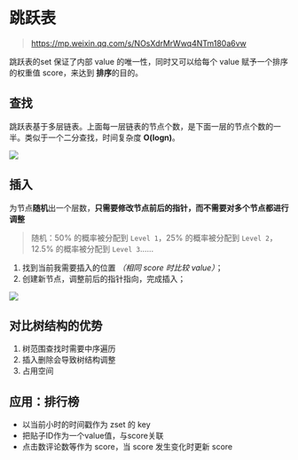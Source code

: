 # 跳跃表

> https://mp.weixin.qq.com/s/NOsXdrMrWwq4NTm180a6vw

跳跃表的set 保证了内部 value 的唯一性，同时又可以给每个 value 赋予一个排序的权重值 score，来达到 **排序**的目的。



## 查找

跳跃表基于多层链表。上面每一层链表的节点个数，是下面一层的节点个数的一半。类似于一个二分查找，时间复杂度 **O(logn)**。

![](http://emall-t.oss-cn-hangzhou.aliyuncs.com/blog/2020-07-06-045207.png)

## 插入

为节点**随机**出一个层数，**只需要修改节点前后的指针，而不需要对多个节点都进行调整**

>  随机：50% 的概率被分配到 `Level 1`，25% 的概率被分配到 `Level 2`，12.5% 的概率被分配到 `Level 3`......

1. 找到当前我需要插入的位置 *（相同 score 时比较 value）*；
2. 创建新节点，调整前后的指针指向，完成插入；

![](http://emall-t.oss-cn-hangzhou.aliyuncs.com/blog/2020-07-06-045212.jpg)



## 对比树结构的优势

1. 树范围查找时需要中序遍历
2. 插入删除会导致树结构调整
3. 占用空间



## 应用：排行榜

- 以当前小时的时间戳作为 zset 的 key
- 把贴子ID作为一个value值，与score关联
- 点击数评论数等作为 score，当 score 发生变化时更新 score

